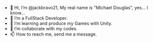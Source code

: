 - 👋 Hi, I’m @jackbravo21, My real name is "Michael Douglas", yes... I know...
- 👀 I’m a FullStack Developer.
- 🌱 I’m learning and produce my Games with Unity.
- 💞️ I’m collaborate with my codes.
- 📫 How to reach me, send me a message.

<!---
jackbravo21/jackbravo21 is a ✨ special ✨ repository because its `README.md` (this file) appears on your GitHub profile.
You can click the Preview link to take a look at your changes.
--->
